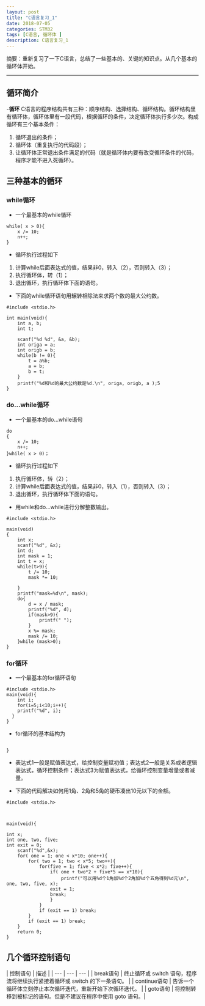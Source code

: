```yaml
---
layout: post
title: "C语言复习_1"
date: 2018-07-05
categories: STM32
tags: [C语言, 循环体 ]
description: C语言复习_1
---
```


摘要：重新复习了一下C语言，总结了一些基本的、关键的知识点。从几个基本的循环体开始。

---

## 循环简介

-**循环**
C语言的程序结构共有三种：顺序结构、选择结构、循环结构。循环结构里有循环体，循环体里有一段代码，根据循环的条件，决定循环体执行多少次。构成循环有三个基本条件：

1. 循环退出的条件；
2. 循环体（重复执行的代码段）；
3. 让循环体正常退出条件满足的代码（就是循环体内要有改变循环条件的代码，程序才能不进入死循环）。

## 三种基本的循环

### while循环

- 一个最基本的while循环

```
while( x > 0){
	x /= 10;
	n++;
}
```

- 循环执行过程如下
1. 计算while后面表达式的值，结果非0，转入（2），否则转入（3）；
2. 执行循环体，转（1）；
3. 退出循环，执行循环体下面的语句。

- 下面的while循环语句用辗转相除法来求两个数的最大公约数。

```
#include <stdio.h>

int main(void){
	int a, b;
	int t;
	
	scanf("%d %d", &a, &b);
	int origa = a;
	int origb = b;
	while(b != 0){
		t = a%b;
		a = b;
		b = t;
	}
	printf("%d和%d的最大公约数是%d.\n", origa, origb, a );5
}
```


### do...while循环

- 一个最基本的do...while语句

```
do
{
	x /= 10;
	n++;
}while( x > 0)；
```

- 循环执行过程如下
1. 执行循环体，转（2）；
2. 计算while后面表达式的值，结果非0，转入（1），否则转入（3）；
3. 退出循环，执行循环体下面的语句。

- 用while和do...while进行分解整数输出。

```
#include <stdio.h>

main(void)
{
	int x;
	scanf("%d", &x);
	int d;
	int mask = 1;
	int t = x;
	while(t>9){
		t /= 10;
		mask *= 10;
		
	}
	printf("mask=%d\n", mask);
	do{
		d = x / mask;
		printf("%d", d);
		if(mask>9){
			printf(" ");
		}
		x %= mask;
		mask /= 10;
	}while (mask>0);
}
```

### for循环

- 一个最基本的for循环语句

```
#include <stdio.h>
main(void){
	int i;
	for(i=5;i<10;i++){
	printf("%d", i);
  }
}
```
- for循环的基本结构为
```for([表达式1];[表达式2];[表达式3]){

}
```

- 表达式1一般是赋值表达式，给控制变量赋初值；表达式2一般是关系或者逻辑表达式，循环控制条件；表达式3为赋值表达式，给循环控制变量增量或者减量。

- 下面的代码解决如何用1角、2角和5角的硬币凑出10元以下的金额。

```
#include <stdio.h>



main(void){

int x;
int one, two, five;
int exit = 0;
	scanf("%d",&x);
	for( one = 1; one < x*10; one++){
		for( two = 1; two < x*5; two++){
			for(five = 1; five < x*2; five++){
				if( one + two*2 + five*5 == x*10){
					printf("可以用%d个1角加%d个2角加%d个五角得到%d元\n", one, two, five, x);
				exit = 1;
				break;
				}
			}
			if (exit == 1) break;
		}	
		if (exit == 1) break;
	}
	return 0;
}
```

## 几个循环控制语句


| 控制语句 | 描述 |
| --- | --- | --- |
| break语句 | 终止循环或 switch 语句，程序流将继续执行紧接着循环或 switch 的下一条语句。 |
| continue语句 | 告诉一个循环体立刻停止本次循环迭代，重新开始下次循环迭代。 |
| goto语句 | 将控制转移到被标记的语句。但是不建议在程序中使用 goto 语句。|
